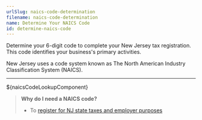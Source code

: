 ```yaml
---
urlSlug: naics-code-determination
filename: naics-code-determination
name: Determine Your NAICS Code
id: determine-naics-code
---
```



Determine your 6-digit code to complete your New Jersey tax registration. This code identifies your business's primary activities.

New Jersey uses a code system known as The North American Industry Classification System (NAICS).

---

${naicsCodeLookupComponent}

> **Why do I need a NAICS code?**
>
> - To [register for NJ state taxes and employer purposes](/tasks/register-for-taxes)
